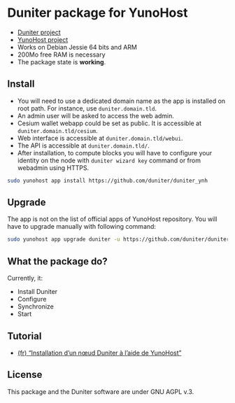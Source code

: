 # Duniter package for YunoHost

- [Duniter project](https://duniter.org)
- [YunoHost project](https://yunohost.org)
- Works on Debian Jessie 64 bits and ARM
- 200Mo free RAM is necessary
- The package state is **working**.

## Install
- You will need to use a dedicated domain name as the app is installed on root path. For instance, use `duniter.domain.tld`.
- An admin user will be asked to access the web admin.
- Cesium wallet webapp could be set as public. It is accessible at `duniter.domain.tld/cesium`.
- Web interface is accessible at `duniter.domain.tld/webui`.
- The API is accessible at `duniter.domain.tld/`.
- After installation, to compute blocks you will have to configure your identity on the node with `duniter wizard key` command or from webadmin using HTTPS.

```bash
sudo yunohost app install https://github.com/duniter/duniter_ynh
```

## Upgrade
The app is not on the list of official apps of YunoHost repository.
You will have to upgrade manually with following command:

```bash
sudo yunohost app upgrade duniter -u https://github.com/duniter/duniter_ynh
```

## What the package do?
Currently, it:
- Install Duniter
- Configure
- Synchronize
- Start

## Tutorial
- [(fr) “Installation d’un nœud Duniter à l’aide de YunoHost”](https://forum.duniter.org/t/installation-d-un-noeud-duniter-a-l-aide-de-yunohost/1420)

## License
This package and the Duniter software are under GNU AGPL v.3.
